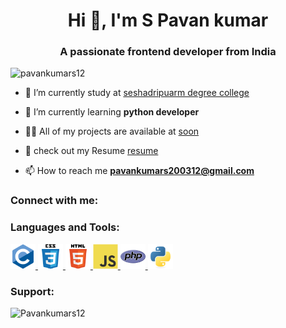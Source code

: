<h1 align="center">Hi 👋, I'm S Pavan kumar</h1>
<h3 align="center">A passionate frontend developer from India</h3>

<p align="left"> <img src="https://komarev.com/ghpvc/?username=pavankumars12&label=Profile%20views&color=0e75b6&style=flat" alt="pavankumars12" /> </p>

- 🔭 I’m currently study at [seshadripuarm degree college](https://www.sdcmysore.ac.in/)

- 🌱 I’m currently learning **python developer**

- 👨‍💻 All of my projects are available at [soon](soon)

 - 📝 check out my Resume [resume](resume)


- 📫 How to reach me **pavankumars200312@gmail.com**

<h3 align="left">Connect with me:</h3>
<p align="left">
</p>

<h3 align="left">Languages and Tools:</h3>
<p align="left"> <a href="https://www.cprogramming.com/" target="_blank" rel="noreferrer"> <img src="https://raw.githubusercontent.com/devicons/devicon/master/icons/c/c-original.svg" alt="c" width="40" height="40"/> </a> <a href="https://www.w3schools.com/css/" target="_blank" rel="noreferrer"> <img src="https://raw.githubusercontent.com/devicons/devicon/master/icons/css3/css3-original-wordmark.svg" alt="css3" width="40" height="40"/> </a> <a href="https://www.w3.org/html/" target="_blank" rel="noreferrer"> <img src="https://raw.githubusercontent.com/devicons/devicon/master/icons/html5/html5-original-wordmark.svg" alt="html5" width="40" height="40"/> </a> <a href="https://developer.mozilla.org/en-US/docs/Web/JavaScript" target="_blank" rel="noreferrer"> <img src="https://raw.githubusercontent.com/devicons/devicon/master/icons/javascript/javascript-original.svg" alt="javascript" width="40" height="40"/> </a> <a href="https://www.php.net" target="_blank" rel="noreferrer"> <img src="https://raw.githubusercontent.com/devicons/devicon/master/icons/php/php-original.svg" alt="php" width="40" height="40"/> </a> <a href="https://www.python.org" target="_blank" rel="noreferrer"> <img src="https://raw.githubusercontent.com/devicons/devicon/master/icons/python/python-original.svg" alt="python" width="40" height="40"/> </a> </p>

<h3 align="left">Support:</h3>
<p><a href="https://www.buymeacoffee.com/Pavankumars12"> <img align="left" src="https://cdn.buymeacoffee.com/buttons/v2/default-yellow.png" height="50" width="210" alt="Pavankumars12" /></a></p><br><br>
